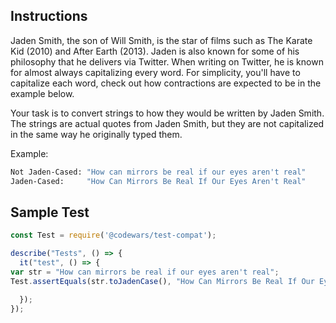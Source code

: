 ## Instructions
Jaden Smith, the son of Will Smith, is the star of films such as The Karate Kid (2010) and After Earth (2013). Jaden is also known for some of his philosophy that he delivers via Twitter. When writing on Twitter, he is known for almost always capitalizing every word. For simplicity, you'll have to capitalize each word, check out how contractions are expected to be in the example below.

Your task is to convert strings to how they would be written by Jaden Smith. The strings are actual quotes from Jaden Smith, but they are not capitalized in the same way he originally typed them.

Example:

```bash
Not Jaden-Cased: "How can mirrors be real if our eyes aren't real"
Jaden-Cased:     "How Can Mirrors Be Real If Our Eyes Aren't Real"

```

## Sample Test
```javascript
const Test = require('@codewars/test-compat');

describe("Tests", () => {
  it("test", () => {
var str = "How can mirrors be real if our eyes aren't real";
Test.assertEquals(str.toJadenCase(), "How Can Mirrors Be Real If Our Eyes Aren't Real");

  });
});
```
